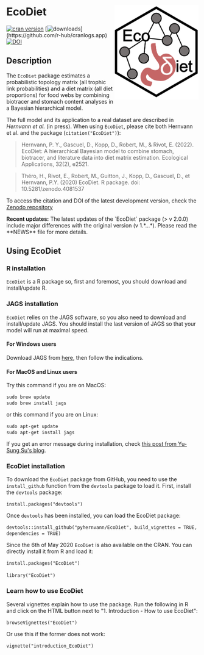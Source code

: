 # EcoDiet <img src="man/figures/logo.PNG" style="float: right;" width="220" />

[![cran version](http://www.r-pkg.org/badges/version/EcoDiet)](https://cran.r-project.org/package=EcoDiet)
[![downloads](http://cranlogs.r-pkg.org/badges/grand-total/EcoDiet?)](https://github.com/r-hub/cranlogs.app)
[![DOI](https://zenodo.org/badge/DOI/10.5281/zenodo.4081537.svg)](https://doi.org/10.5281/zenodo.4081537)

## Description

The `EcoDiet` package estimates a probabilistic topology matrix (all trophic link probabilities) and a diet matrix (all diet proportions) for food webs by combining biotracer and stomach content analyses in a Bayesian hierarchical model.

The full model and its application to a real dataset are described in *Hernvann et al.* (in press). When using `EcoDiet`, please cite both Hernvann et al. and the package (`citation("EcoDiet")`):

<blockquote><p>Hernvann, P. Y., Gascuel, D., Kopp, D., Robert, M., & Rivot, E. (2022). EcoDiet: A hierarchical Bayesian model to combine stomach, biotracer, and literature data into diet matrix estimation. Ecological Applications, 32(2), e2521. </p></blockquote>

<blockquote><p>Théro, H., Rivot, E., Robert, M., Guitton, J., Kopp, D., Gascuel, D., et Hernvann, P.Y. (2020) EcoDiet. R package. doi: 10.5281/zenodo.4081537 </p></blockquote>

To access the citation and DOI of the latest development version, check the [Zenodo repository](https://doi.org/10.5281/zenodo.4081537)

<div class="alert alert-info">
  <strong>Recent updates:</strong> The latest updates of the `EcoDiet` package (> v 2.0.0) include major differences with the original version (v 1.*...*). Please read the **NEWS** file for more details.
</div>

## Using EcoDiet

### R installation

`EcoDiet` is a R package so, first and foremost, you should download and install/update R.

### JAGS installation

`EcoDiet` relies on the JAGS software, so you also need to download and install/update JAGS. You should install the last version of JAGS so that your model will run at maximal speed.

#### For Windows users

Download JAGS from [here](https://sourceforge.net/projects/mcmc-jags/), then follow the indications.

#### For MacOS and Linux users

Try this command if you are on MacOS:
```
sudo brew update
sudo brew install jags
```

or this command if you are on Linux:
```
sudo apt-get update
sudo apt-get install jags
```

If you get an error message during installation, check [this post from Yu-Sung Su's blog](http://yusung.blogspot.com/2009/01/install-jags-and-rjags-in-fedora.html).

### EcoDiet installation

To download the `EcoDiet` package from GitHub, you need to use the `install_github` function from the `devtools` package to load it. First, install the `devtools` package:

```{r, eval = FALSE}
install.packages("devtools")
```

Once `devtools` has been installed, you can load the EcoDiet package:

```{r, eval = FALSE}
devtools::install_github("pyhernvann/EcoDiet", build_vignettes = TRUE, dependencies = TRUE)
```

Since the 6th of May 2020 `EcoDiet` is also available on the CRAN. You can directly install it from R and load it:

```{r, eval = FALSE}
install.packages("EcoDiet")

library("EcoDiet")
```

### Learn how to use EcoDiet

Several vignettes explain how to use the package. Run the following in R and click on the HTML button next to "1. Introduction - How to use EcoDiet":
```
browseVignettes("EcoDiet")
```
Or use this if the former does not work:
```
vignette("introduction_EcoDiet")
```
